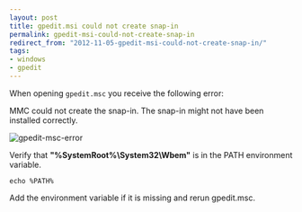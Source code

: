 ```yaml
---
layout: post
title: gpedit.msi could not create snap-in
permalink: gpedit-msi-could-not-create-snap-in
redirect_from: "2012-11-05-gpedit-msi-could-not-create-snap-in/"
tags:
- windows
- gpedit
---
```


When opening `gpedit.msc` you receive the following error:

MMC could not create the snap-in. The snap-in might not have been installed correctly.

![gpedit-msc-error](/content/img/gpedit-msc-error.png)

Verify that **"%SystemRoot%\System32\Wbem"** is in the PATH environment variable.

	echo %PATH%

Add the environment variable if it is missing and rerun gpedit.msc.
